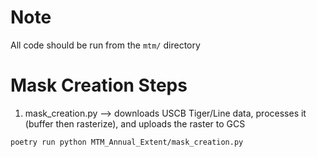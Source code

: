 # Note
All code should be run from the `mtm/` directory

# Mask Creation Steps
1. mask_creation.py --> downloads USCB Tiger/Line data, processes it (buffer then rasterize), and uploads the raster to GCS
```shell
poetry run python MTM_Annual_Extent/mask_creation.py
```